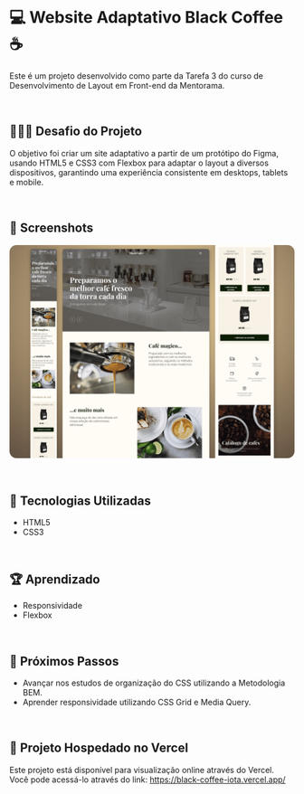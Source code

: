# 💻 Website Adaptativo Black Coffee ☕

Este é um projeto desenvolvido como parte da Tarefa 3 do curso de Desenvolvimento de Layout em Front-end da Mentorama. 

<br />

## 👨🏾‍💻 Desafio do Projeto

O objetivo foi criar um site adaptativo a partir de um protótipo do Figma, usando HTML5 e CSS3 com Flexbox para adaptar o layout a diversos dispositivos, garantindo uma experiência consistente em desktops, tablets e mobile.

<br />

## 📸 Screenshots
![Captura de tela, desktop e mobile](./screen/desktop-mobile.png)

<br />

## 🚀 Tecnologias Utilizadas

- HTML5
- CSS3

<br />

## 🏆 Aprendizado 

- Responsividade
- Flexbox

<br />

## 🧠 Próximos Passos
- Avançar nos estudos de organização do CSS utilizando a Metodologia BEM.
- Aprender responsividade utilizando CSS Grid e Media Query.

<br />

## 🔗 Projeto Hospedado no Vercel
Este projeto está disponível para visualização online através do Vercel. <br />
Você pode acessá-lo através do link: https://black-coffee-iota.vercel.app/
